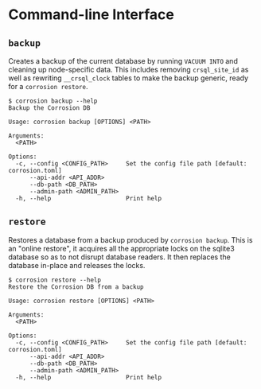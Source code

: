 # Command-line Interface

## `backup`

Creates a backup of the current database by running `VACUUM INTO` and cleaning up node-specific data. This includes removing `crsql_site_id` as well as rewriting `__crsql_clock` tables to make the backup generic, ready for a `corrosion restore`.

```
$ corrosion backup --help
Backup the Corrosion DB

Usage: corrosion backup [OPTIONS] <PATH>

Arguments:
  <PATH>

Options:
  -c, --config <CONFIG_PATH>     Set the config file path [default: corrosion.toml]
      --api-addr <API_ADDR>
      --db-path <DB_PATH>
      --admin-path <ADMIN_PATH>
  -h, --help                     Print help
```

## `restore`

Restores a database from a backup produced by `corrosion backup`. This is an "online restore", it acquires all the appropriate locks on the sqlite3 database so as to not disrupt database readers. It then replaces the database in-place and releases the locks.

```
$ corrosion restore --help
Restore the Corrosion DB from a backup

Usage: corrosion restore [OPTIONS] <PATH>

Arguments:
  <PATH>

Options:
  -c, --config <CONFIG_PATH>     Set the config file path [default: corrosion.toml]
      --api-addr <API_ADDR>
      --db-path <DB_PATH>
      --admin-path <ADMIN_PATH>
  -h, --help                     Print help
```